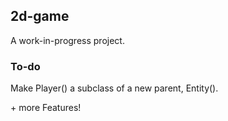 ## 2d-game ##

A work-in-progress project.

### To-do ###

Make Player() a subclass of a new parent, Entity().

\+ more Features!
